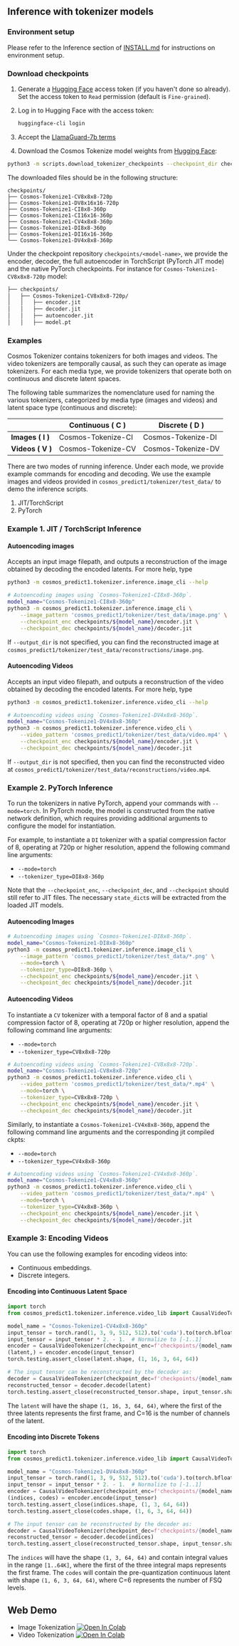 ## Inference with tokenizer models

### Environment setup

Please refer to the Inference section of [INSTALL.md](/INSTALL.md#inference) for instructions on environment setup.

### Download checkpoints

1. Generate a [Hugging Face](https://huggingface.co/settings/tokens) access token (if you haven't done so already). Set the access token to `Read` permission (default is `Fine-grained`).

2. Log in to Hugging Face with the access token:
   ```bash
   huggingface-cli login
   ```
3. Accept the [LlamaGuard-7b terms](https://huggingface.co/meta-llama/LlamaGuard-7b)

4. Download the Cosmos Tokenize model weights from [Hugging Face](https://huggingface.co/collections/nvidia/cosmos-predict1-67c9d1b97678dbf7669c89a7):
```bash
python3 -m scripts.download_tokenizer_checkpoints --checkpoint_dir checkpoints
```

The downloaded files should be in the following structure:
```
checkpoints/
├── Cosmos-Tokenize1-CV8x8x8-720p
├── Cosmos-Tokenize1-DV8x16x16-720p
├── Cosmos-Tokenize1-CI8x8-360p
├── Cosmos-Tokenize1-CI16x16-360p
├── Cosmos-Tokenize1-CV4x8x8-360p
├── Cosmos-Tokenize1-DI8x8-360p
├── Cosmos-Tokenize1-DI16x16-360p
└── Cosmos-Tokenize1-DV4x8x8-360p
```

Under the checkpoint repository `checkpoints/<model-name>`, we provide the encoder, decoder, the full autoencoder in TorchScript (PyTorch JIT mode) and the native PyTorch checkpoints. For instance for `Cosmos-Tokenize1-CV8x8x8-720p` model:
```bash
├── checkpoints/
│   ├── Cosmos-Tokenize1-CV8x8x8-720p/
│   │   ├── encoder.jit
│   │   ├── decoder.jit
│   │   ├── autoencoder.jit
│   │   ├── model.pt
```


### Examples
Cosmos Tokenizer contains tokenizers for both images and videos. The video tokenizers are temporally causal, as such they can operate as image tokenizers. For each media type, we provide tokenizers that operate both on continuous and discrete latent spaces.

The following table summarizes the nomenclature used for naming the various tokenizers, categorized by media type (images and videos) and latent space type (continuous and discrete):

|                   | Continuous ( C )    | Discrete ( D )      |
| ------------------|---------------------|---------------------|
| **Images ( I )**        | Cosmos-Tokenize-CI      | Cosmos-Tokenize-DI      |
| **Videos ( V )**        | Cosmos-Tokenize-CV      | Cosmos-Tokenize-DV      |

There are two modes of running inference. Under each mode, we provide example commands for encoding and decoding. We use the example images and videos provided in `cosmos_predict1/tokenizer/test_data/` to demo the inference scripts.
1. JIT/TorchScript
2. PyTorch

### Example 1. JIT / TorchScript Inference

#### Autoencoding images
Accepts an input image filepath, and outputs a reconstruction of the image obtained by decoding the encoded latents. For more help, type
```bash
python3 -m cosmos_predict1.tokenizer.inference.image_cli --help
```
```bash
# Autoencoding images using `Cosmos-Tokenize1-CI8x8-360p`.
model_name="Cosmos-Tokenize1-CI8x8-360p"
python3 -m cosmos_predict1.tokenizer.inference.image_cli \
    --image_pattern 'cosmos_predict1/tokenizer/test_data/image.png' \
    --checkpoint_enc checkpoints/${model_name}/encoder.jit \
    --checkpoint_dec checkpoints/${model_name}/decoder.jit
```
If `--output_dir` is not specified, you can find the reconstructed image at `cosmos_predict1/tokenizer/test_data/reconstructions/image.png`.

#### Autoencoding Videos
Accepts an input video filepath, and outputs a reconstruction of the video obtained by decoding the encoded latents. For more help, type
```bash
python3 -m cosmos_predict1.tokenizer.inference.video_cli --help
```
```bash
# Autoencoding videos using `Cosmos-Tokenize1-DV4x8x8-360p`.
model_name="Cosmos-Tokenize1-DV4x8x8-360p"
python3 -m cosmos_predict1.tokenizer.inference.video_cli \
    --video_pattern 'cosmos_predict1/tokenizer/test_data/video.mp4' \
    --checkpoint_enc checkpoints/${model_name}/encoder.jit \
    --checkpoint_dec checkpoints/${model_name}/decoder.jit
```
If `--output_dir` is not specified, then you can find the reconstructed video at `cosmos_predict1/tokenizer/test_data/reconstructions/video.mp4`.

### Example 2. PyTorch Inference

To run the tokenizers in native PyTorch, append your commands with `--mode=torch`. In PyTorch mode, the model is constructed from the native network definition, which requires providing additional arguments to configure the model for instantiation.

For example, to instantiate a `DI` tokenizer with a spatial compression factor of 8, operating at 720p or higher resolution, append the following command line arguments:

- `--mode=torch`
- `--tokenizer_type=DI8x8-360p`

Note that the `--checkpoint_enc`, `--checkpoint_dec`, and `--checkpoint` should still refer to JIT files. The necessary `state_dict`s will be extracted from the loaded JIT models.

#### Autoencoding Images
```bash
# Autoencoding images using `Cosmos-Tokenize1-DI8x8-360p`.
model_name="Cosmos-Tokenize1-DI8x8-360p"
python3 -m cosmos_predict1.tokenizer.inference.image_cli \
    --image_pattern 'cosmos_predict1/tokenizer/test_data/*.png' \
    --mode=torch \
    --tokenizer_type=DI8x8-360p \
    --checkpoint_enc checkpoints/${model_name}/encoder.jit \
    --checkpoint_dec checkpoints/${model_name}/decoder.jit
```

#### Autoencoding Videos
To instantiate a `CV` tokenizer with a temporal factor of 8 and a spatial compression factor of 8, operating at 720p or higher resolution, append the following command line arguments:

- `--mode=torch`
- `--tokenizer_type=CV8x8x8-720p`

```bash
# Autoencoding videos using `Cosmos-Tokenize1-CV8x8x8-720p`.
model_name="Cosmos-Tokenize1-CV8x8x8-720p"
python3 -m cosmos_predict1.tokenizer.inference.video_cli \
    --video_pattern 'cosmos_predict1/tokenizer/test_data/*.mp4' \
    --mode=torch \
    --tokenizer_type=CV8x8x8-720p \
    --checkpoint_enc checkpoints/${model_name}/encoder.jit \
    --checkpoint_dec checkpoints/${model_name}/decoder.jit
```

Similarly, to instantiate a `Cosmos-Tokenize1-CV4x8x8-360p`, append the following command line arguments and the corresponding jit compiled ckpts:
- `--mode=torch`
- `--tokenizer_type=CV4x8x8-360p`

```bash
# Autoencoding videos using `Cosmos-Tokenize1-CV4x8x8-360p`.
model_name="Cosmos-Tokenize1-CV4x8x8-360p"
python3 -m cosmos_predict1.tokenizer.inference.video_cli \
    --video_pattern 'cosmos_predict1/tokenizer/test_data/*.mp4' \
    --mode=torch \
    --tokenizer_type=CV4x8x8-360p \
    --checkpoint_enc checkpoints/${model_name}/encoder.jit \
    --checkpoint_dec checkpoints/${model_name}/decoder.jit
```

### Example 3: Encoding Videos
You can use the following examples for encoding videos into:
- Continuous embeddings.
- Discrete integers.

#### Encoding into Continuous Latent Space

```python
import torch
from cosmos_predict1.tokenizer.inference.video_lib import CausalVideoTokenizer

model_name = "Cosmos-Tokenize1-CV4x8x8-360p"
input_tensor = torch.rand(1, 3, 9, 512, 512).to('cuda').to(torch.bfloat16)  # [B, C, T, H, W]
input_tensor = input_tensor * 2. - 1.  # Normalize to [-1..1]
encoder = CausalVideoTokenizer(checkpoint_enc=f'checkpoints/{model_name}/encoder.jit')
(latent,) = encoder.encode(input_tensor)
torch.testing.assert_close(latent.shape, (1, 16, 3, 64, 64))

# The input tensor can be reconstructed by the decoder as:
decoder = CausalVideoTokenizer(checkpoint_dec=f'checkpoints/{model_name}/decoder.jit')
reconstructed_tensor = decoder.decode(latent)
torch.testing.assert_close(reconstructed_tensor.shape, input_tensor.shape)
```
The `latent` will have the shape `(1, 16, 3, 64, 64)`, where the first of the three latents represents the first frame, and C=16 is the number of channels of the latent.

#### Encoding into Discrete Tokens
```python
import torch
from cosmos_predict1.tokenizer.inference.video_lib import CausalVideoTokenizer

model_name = "Cosmos-Tokenize1-DV4x8x8-360p"
input_tensor = torch.rand(1, 3, 9, 512, 512).to('cuda').to(torch.bfloat16)  # [B, C, T, H, W]
input_tensor = input_tensor * 2. - 1.  # Normalize to [-1..1]
encoder = CausalVideoTokenizer(checkpoint_enc=f'checkpoints/{model_name}/encoder.jit')
(indices, codes) = encoder.encode(input_tensor)
torch.testing.assert_close(indices.shape, (1, 3, 64, 64))
torch.testing.assert_close(codes.shape, (1, 6, 3, 64, 64))

# The input tensor can be reconstructed by the decoder as:
decoder = CausalVideoTokenizer(checkpoint_dec=f'checkpoints/{model_name}/decoder.jit')
reconstructed_tensor = decoder.decode(indices)
torch.testing.assert_close(reconstructed_tensor.shape, input_tensor.shape)
```
The `indices` will have the shape `(1, 3, 64, 64)` and contain integral values in the range `[1..64K]`, where the first of the three integral maps represents the first frame.
The `codes` will contain the pre-quantization continuous latent with shape `(1, 6, 3, 64, 64)`, where C=6 represents the number of FSQ levels.

## Web Demo

* Image Tokenization [![Open In Colab](https://colab.research.google.com/assets/colab-badge.svg)](https://colab.research.google.com/github/nvidia-cosmos/cosmos-predict1/blob/main/cosmos_predict1/tokenizer/notebook/Image_Tokenization.ipynb)
* Video Tokenization [![Open In Colab](https://colab.research.google.com/assets/colab-badge.svg)](https://colab.research.google.com/github/nvidia-cosmos/cosmos-predict1/blob/main/cosmos_predict1/tokenizer/notebook/Video_Tokenization.ipynb)
